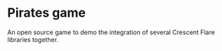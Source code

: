 # Pirates game

An open source game to demo the integration of several Crescent Flare libraries together.
